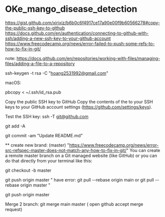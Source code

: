# OKe_mango_disease_detection

https://gist.github.com/xirixiz/b6b0c6f4917ce17a90e00f9b60566278#copy-the-public-ssh-key-to-github
https://docs.github.com/en/authentication/connecting-to-github-with-ssh/adding-a-new-ssh-key-to-your-github-account
https://www.freecodecamp.org/news/error-failed-to-push-some-refs-to-how-to-fix-in-git/

note: https://docs.github.com/en/repositories/working-with-files/managing-files/adding-a-file-to-a-repository

ssh-keygen -t rsa -C "hoang2531992@gmail.com"

macOS:

pbcopy < ~/.ssh/id_rsa.pub

Copy the public SSH key to GitHub
Copy the contents of the to your SSH keys to your GitHub account settings (https://github.com/settings/keys).

Test the SSH key:
ssh -T git@github.com

git add -A 

git commit -am "Update README.md"

** create new brand: (master) "https://www.freecodecamp.org/news/error-src-refspec-master-does-not-match-any-how-to-fix-in-git/"
You can create a remote master branch on a Git managed website (like GitHub) or you can do that directly from your terminal like this:

git checkout -b master

git push origin master    " have error: git pull --rebase origin main  or git pull --rebase origin master "

git push origin master


Merge 2 branch: git merge main master   ( open github accept merge request)
